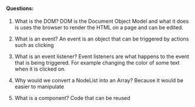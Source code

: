 #### Questions:

1. What is the DOM?
DOM is the Document Object Model and what it does is uses the browser to render the HTML on a page and can be edited.

2. What is an event?
An event is an object that can be triggered by actions such as clicking 

3. What is an event listener?
Event listeners are what happens to the event that is being triggered. For example changing the color of some text when it is clicked on.

4. Why would we convert a NodeList into an Array?
Because it would be easier to manipulate

5. What is a component? 
Code that can be reused